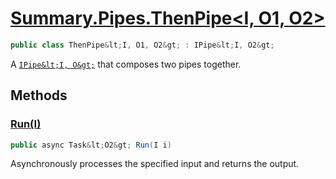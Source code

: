 # [Summary.Pipes.ThenPipe&lt;I, O1, O2&gt;](../src/Core/Pipes/ThenPipe.cs#L6)
```cs
public class ThenPipe&lt;I, O1, O2&gt; : IPipe&lt;I, O2&gt;
```

A [`IPipe&lt;I, O&gt;`](./Summary.Pipes.IPipe{I,O}.md) that composes two pipes together.

## Methods
### [Run(I)](../src/Core/Pipes/ThenPipe.cs#L9)
```cs
public async Task&lt;O2&gt; Run(I i)
```

Asynchronously processes the specified input and returns the output.

